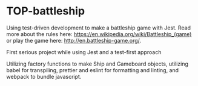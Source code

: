 # TOP-battleship

Using test-driven development to make a battleship game with Jest. Read more about the rules here: https://en.wikipedia.org/wiki/Battleship_(game) or play the game here: http://en.battleship-game.org/.

First serious project while using Jest and a test-first approach

Utilizing factory functions to make Ship and Gameboard objects, utilizing babel for transpiling, prettier and eslint for formatting and linting, and webpack to bundle javascript.
